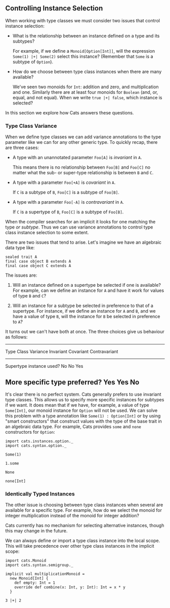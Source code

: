 ## Controlling Instance Selection

When working with type classes
we must consider two issues that control instance selection:

 -  What is the relationship between
    an instance defined on a type and its subtypes?

    For example, if we define a `Monoid[Option[Int]]`,
    will the expression `Some(1) |+| Some(2)` select this instance?
    (Remember that `Some` is a subtype of `Option`).

 -  How do we choose between type class instances
    when there are many available?

    We've seen two monoids for `Int`:
    addition and zero, and multiplication and one.
    Similarly there are at least four monoids for `Boolean`
    (and, or, equal, and not equal).
    When we write `true |+| false`, which instance is selected?

In this section we explore how Cats answers these questions.

### Type Class Variance

When we define type classes we can
add variance annotations to the type parameter
like we can for any other generic type.
To quickly recap, there are three cases:

 -  A type with an unannotated parameter `Foo[A]` is *invariant* in `A`.

    This means there is no relationship between `Foo[B]` and `Foo[C]`
    no matter what the sub- or super-type relationship is between `B` and `C`.

 -  A type with a parameter `Foo[+A]` is *covariant* in `A`.

    If `C` is a subtype of `B`, `Foo[C]` is a subtype of `Foo[B]`.

 -  A type with a parameter `Foo[-A]` is *contravariant* in `A`.

    If `C` is a supertype of `B`, `Foo[C]` is a subtype of `Foo[B]`.

When the compiler searches for an implicit
it looks for one matching the type *or subtype*.
Thus we can use variance annotations
to control type class instance selection to some extent.

There are two issues that tend to arise.
Let's imagine we have an algebraic data type like:

```tut:book:silent
sealed trait A
final case object B extends A
final case object C extends A
```

The issues are:

 1. Will an instance defined on a supertype be selected if one is available?
    For example, can we define an instance for `A`
    and have it work for values of type `B` and `C`?

 2. Will an instance for a subtype be selected
    in preference to that of a supertype.
    For instance, if we define an instance for `A` and `B`,
    and we have a value of type `B`,
    will the instance for `B` be selected in preference to `A`?

It turns out we can't have both at once.
The three choices give us behaviour as follows:

-----------------------------------------------------------------------
Type Class Variance             Invariant   Covariant   Contravariant
------------------------------- ----------- ----------- ---------------
Supertype instance used?        No          No          Yes

More specific type preferred?   Yes         Yes         No
-----------------------------------------------------------------------

It's clear there is no perfect system.
Cats generally prefers to use invariant type classes.
This allows us to specify more specific instances for subtypes if we want.
It does mean that if we have, for example, a value of type `Some[Int]`,
our monoid instance for `Option` will not be used.
We can solve this problem with a type annotation like `Some(1) : Option[Int]`
or by using "smart constructors" that construct values
with the type of the base trait in an algebraic data type.
For example, Cats provides `some` and `none` constructors for `Option`:

```tut:book:silent
import cats.instances.option._
import cats.syntax.option._
```

```tut:book
Some(1)

1.some

None

none[Int]
```

### Identically Typed Instances

The other issue is choosing between type class instances
when several are available for a specific type.
For example, how do we select the monoid for integer multiplication
instead of the monoid for integer addition?

Cats currently has no mechanism for selecting alternative instances,
though this may change in the future.

We can always define or import a type class instance into the local scope.
This will take precedence
over other type class instances in the implicit scope:

```tut:book:silent
import cats.Monoid
import cats.syntax.semigroup._

implicit val multiplicationMonoid =
  new Monoid[Int] {
    def empty: Int = 1
    override def combine(x: Int, y: Int): Int = x * y
  }
```

```tut:book
3 |+| 2
```
